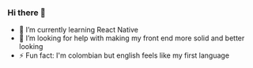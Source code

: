 ### Hi there 👋

- 🌱 I’m currently learning React Native
- 🤔 I’m looking for help with making my front end more solid and better looking
- ⚡ Fun fact: I'm colombian but english feels like my first language

